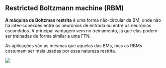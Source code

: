 ## Restricted Boltzmann machine (RBM)

**A máquina de Boltzman restrita** é uma forma não-circular da BM, onde não há inter-conexões entre os neurônios de entrada ou entre os neurônios escondidos. A principal vantagem vem no treinamento, já que elas podem ser treinadas de forma similar a uma FFN.

As aplicações são as mesmas que aquelas das BMs, mas as RBMs costumam ser mais usadas por essa natureza restrita.

![](https://cdn.shortpixel.ai/spai/w_65+q_+ret_img+to_webp/https://www.asimovinstitute.org/wp-content/uploads/2016/09/rbm.png)

